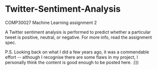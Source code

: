 # Twitter-Sentiment-Analysis
COMP30027 Machine Learning assignment 2

A Twitter sentiment analysis is performed to predict whether a particular tweet is positive, neutral, or negative. For more info, read the assignment spec.

P.S. Looking back on what I did a few years ago, it was a commendable effort -- although I recognise there are some flaws in my project, I personally think the content is good enough to be posted here. :)))
